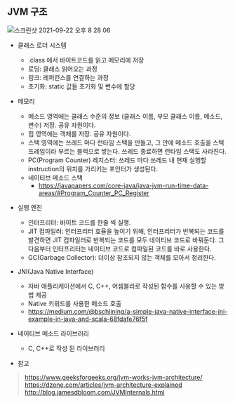 ## JVM 구조

![스크린샷 2021-09-22 오후 8 28 06](https://user-images.githubusercontent.com/18282470/134335718-03b7b7cf-c6d1-4503-be3c-e4a2dfaf5619.png)

- 클래스 로더 시스템
  * .class 에서 바이트코드를 읽고 메모리에 저장
  * 로딩: 클래스 읽어오는 과정
  * 링크: 레퍼런스를 연결하는 과정
  * 초기화: static 값들 초기화 및 변수에 할당
- 메모리
  * 메소드 영역에는 클래스 수준의 정보 (클래스 이름, 부모 클래스 이름, 메소드, 변수) 저장. 공유 자원이다.
  * 힙 영역에는 객체를 저장. 공유 자원이다.
  * 스택 영역에는 쓰레드 마다 런타임 스택을 만들고, 그 안에 메소드 호출을 스택 프레임이라 부르는 블럭으로 쌓는다. 쓰레드 종료하면 런타임 스택도 사라진다.
  * PC(Program Counter) 레지스터: 쓰레드 마다 쓰레드 내 현재 실행할 instruction의 위치를 가리키는 포인터가 생성된다.
  * 네이티브 메소드 스택
    * https://javapapers.com/core-java/java-jvm-run-time-data-areas/#Program_Counter_PC_Register
- 실행 엔진
  * 인터프리터: 바이트 코드를 한줄 씩 실행.
  * JIT 컴파일러: 인터프리터 효율을 높이기 위해, 인터프리터가 반복되는 코드를 발견하면 JIT 컴파일러로 반복되는 코드를 모두 네이티브 코드로 바꿔둔다. 그 다음부터 인터프리터는 네이티브 코드로 컴파일된 코드를 바로 사용한다.
  * GC(Garbage Collector): 더이상 참조되지 않는 객체를 모아서 정리한다.
- JNI(Java Native Interface)
  * 자바 애플리케이션에서 C, C++, 어셈블리로 작성된 함수를 사용할 수 있는 방법 제공
  * Native 키워드를 사용한 메소드 호출
  * https://medium.com/@bschlining/a-simple-java-native-interface-jni-example-in-java-and-scala-68fdafe76f5f  
- 네이티브 메소드 라이브러리
  * C, C++로 작성 된 라이브러리

- 참고 
>https://www.geeksforgeeks.org/jvm-works-jvm-architecture/
>https://dzone.com/articles/jvm-architecture-explained
>http://blog.jamesdbloom.com/JVMInternals.html






